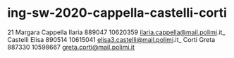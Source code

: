 # ing-sw-2020-cappella-castelli-corti
21
Margara
Cappella Ilaria 889047 10620359 ilaria.cappella@mail.polimi.it_
Castelli Elisa 890514 10615041 elisa3.castelli@mail.polimi.it_
Corti Greta 887330 10598667 greta.corti@mail.polimi.it
